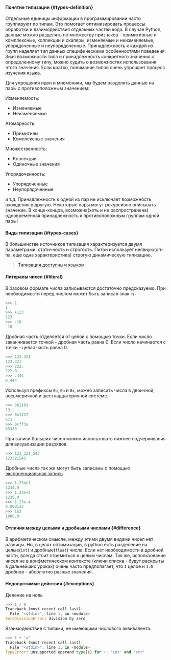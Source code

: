 <!-- Local IspellDict: ru -->
#### Понятие типизации {#types-definition}

Отдельные единицы информации в программировании часто группируют по типам. Это помогает оптимизировать процессы обработки и взаимодействия отдельных частей кода. В случае Python, данные можно разделять по множеству признаков - примитивные и комплексные, коллекции и скаляры, изменяемые и неизменяемые, упорядоченные и неупорядоченные. Принадлежность к каждой из групп наделяет тип данных специфическими особенностями поведения. Зная возможности типа и принадлежность конкретного значения к определенному типу, можно судить о возможностях использования этого значения. Если кратко, понимание типов очень упрощает процесс изучения языка.

Для упрощения идеи и мнемоники, мы будем разделять данные на пары с противоположным значением:

Изменяемость:

* Изменяемые
* Неизменяемые

Атомарность:

* Примитивы
* Комплексные значения

Множественность:

* Коллекции
* Одиночные значения

Упорядоченность:

* Упорядоченные
* Неупорядоченные

и т.д. Принадлежность к одной из пар не исключает возможность вхождения в другую. Некоторые пары могут рекурсивно описывать значение. В конце-концов, возможна(хоть и не распространена) одновременная принадлежность к противоположным группам одной пары!

#### Виды типизации {#types-cases}
В большинстве источников типизация характеризуется двумя параметрами: статичность и строгость. Питон использует неявную(оп-па, еще одна характеристика) строгую динамическую типизацию.

> [Типизация доступным языком](https://habrahabr.ru/post/161205/)

#### Литералы чисел {#literal}

В базовом формате числа записываются достаточно предсказуемо. При необходимости перед числом может быть записан знак `+`/`-`
```python
>>> 1
1
>>> +123
123
>>> -10
-10
```

Дробная часть отделяется от целой с помощью точки. Если число заканчивается точкой - дробная часть равна 0. Если число начинается с точки - целая часть равна 0.
```python
>>> 123.321
123.321
>>> 222.
222.0
>>> .444
0.444
```

Используя префиксы `0b`, `0o` и `0x`, можно записать числа в двоичной, восьмеричной и шестнадцатеричной системе.
```python
>>> 0b1101
13
>>> 0o1237
671
>>> 0xff3a
65338
```

При записи больших чисел можно использовать нижнее подчеркивания для визуализации разрядов.
```python
>>> 123_321_543
123321543
```

Дробные числа так же могут быть записаны с помощью [экспоненциальная запись](https://ru.wikipedia.org/wiki/%D0%AD%D0%BA%D1%81%D0%BF%D0%BE%D0%BD%D0%B5%D0%BD%D1%86%D0%B8%D0%B0%D0%BB%D1%8C%D0%BD%D0%B0%D1%8F_%D0%B7%D0%B0%D0%BF%D0%B8%D1%81%D1%8C)
```python
>>> 1.234e3
1234.0
>>> 1.23e+3
1230.0
>>> 1.23e-4
0.000123
>>> 1E3
1000.0

```

#### Отличия между целыми и дробными числами {#difference}

В арифметическом смысле, между этими двумя видами чисел нет разницы. Но, в целях оптимизации, в python есть разделение на целые(`int`) и дробные(`float`) числа. Если нет необходимости в дробной части, всегда стоит стремиться к целым числам. Так же, использование чисел не в арифметическом контексте (ключи списка - будут раскрыты в дальнейших уроках) очень часто предполагает, что `1` целое и `1.0` дробное - абсолютно разные значения.

#### Недопустимые действия {#exceptions}

Деление на ноль
```python
>>> 1 / 0
Traceback (most recent call last):
  File "<stdin>", line 1, in <module>
ZeroDivisionError: division by zero
```

Взаимодействие с типами, не имеющими числового эквивалента:
```python
>>> 1 + 'x'
Traceback (most recent call last):
  File "<stdin>", line 1, in <module>
TypeError: unsupported operand type(s) for +: 'int' and 'str'
```
